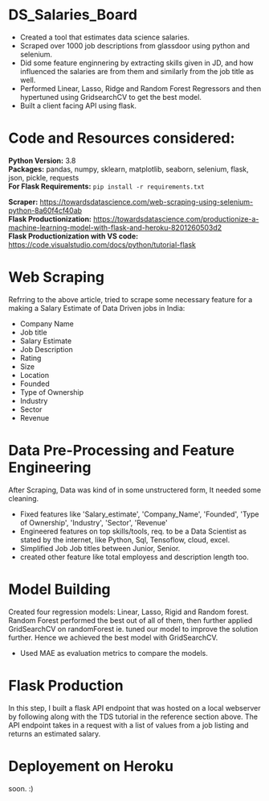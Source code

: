 # DS_Salaries_Board
* Created a tool that estimates data science salaries.
* Scraped over 1000 job descriptions from glassdoor using python and selenium.
* Did some feature enginnering by extracting skills given in JD, and how influenced the salaries are from them and similarly from the job title as well.
* Performed Linear, Lasso, Ridge and Random Forest Regressors and then hypertuned using GridsearchCV to get the best model.
* Built a client facing API using flask.

# Code and Resources considered:

**Python Version:** 3.8        
**Packages:** pandas, numpy, sklearn, matplotlib, seaborn, selenium, flask, json, pickle, requests            
**For Flask Requirements:**  ```pip install -r requirements.txt```

**Scraper:**  https://towardsdatascience.com/web-scraping-using-selenium-python-8a60f4cf40ab                          
**Flask Productionization:** https://towardsdatascience.com/productionize-a-machine-learning-model-with-flask-and-heroku-8201260503d2                 
**Flask Productionization with VS code:** https://code.visualstudio.com/docs/python/tutorial-flask


# Web Scraping

Refrring to the above article, tried to scrape some necessary feature for a making a Salary Estimate of Data Driven jobs in India:

* Company Name
* Job title
* Salary Estimate
* Job Description
* Rating
* Size
* Location
* Founded
* Type of Ownership
* Industry
* Sector
* Revenue

# Data Pre-Processing and Feature Engineering
After Scraping, Data was kind of in some unstructered form, It needed some cleaning.

* Fixed features like 'Salary_estimate', 'Company_Name', 'Founded', 'Type of Ownership', 'Industry', 'Sector', 'Revenue'
* Engineered features on top skills/tools, req. to be a Data Scientist as stated by the internet, like Python, Sql, Tensoflow, cloud, excel.
* Simplified Job Job titles between Junior, Senior.
* created other feature like total employess and description length too.

# Model Building
Created four regression models: Linear, Lasso, Rigid and Random forest.
Random Forest performed the best out of all of them, then further applied GridSearchCV on randomForest ie. tuned our model to improve the solution further.
Hence we achieved the best model with GridSearchCV.
* Used MAE as evaluation metrics to compare the models.

# Flask Production
In this step, I built a flask API endpoint that was hosted on a local webserver by following along with the TDS tutorial in the reference section above. The API endpoint takes in a request with a list of values from a job listing and returns an estimated salary.

# Deployement on Heroku
soon. :)
